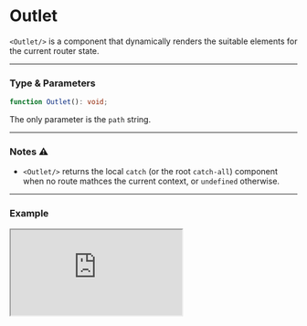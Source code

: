 # Outlet

`<Outlet/>` is a component that dynamically renders the suitable elements for the current router state.

<hr/>

### Type & Parameters

```ts
function Outlet(): void;
```

The only parameter is the `path` string.

<hr/>

### Notes ⚠️

- `<Outlet/>` returns the local `catch` (or the root `catch-all`) component when no route mathces the current context, or `undefined` otherwise.

<hr/>

### Example

<iframe src="https://stackblitz.com/edit/ruvy-dveo5e?embed=1&file=src%2FNavBar.tsx&hideExplorer=1&hideNavigation=1&view=preview" class="stackblitz"></iframe>
